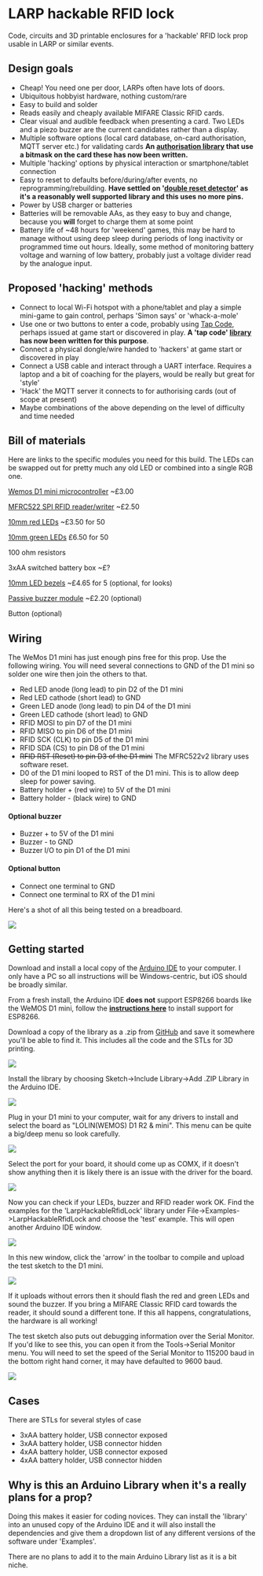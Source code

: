 # LARP hackable RFID lock
Code, circuits and 3D printable enclosures for a 'hackable' RFID lock prop usable in LARP or similar events.

## Design goals

- Cheap! You need one per door, LARPs often have lots of doors.
- Ubiquitous hobbyist hardware, nothing custom/rare
- Easy to build and solder
- Reads easily and cheaply available MIFARE Classic RFID cards.
- Clear visual and audible feedback when presenting a card. Two LEDs and a piezo buzzer are the current candidates rather than a display.
- Multiple software options (local card database, on-card authorisation, MQTT server etc.) for validating cards **An [authorisation library](https://github.com/ncmreynolds/TrivialRFIDauthorisation) that use a bitmask on the card these has now been written.**
- Multiple 'hacking' options by physical interaction or smartphone/tablet connection
- Easy to reset to defaults before/during/after events, no reprogramming/rebuilding. **Have settled on '[double reset detector](https://github.com/khoih-prog/ESP_DoubleResetDetector)' as it's a reasonably well supported library and this uses no more pins.**
- Power by USB charger or batteries
- Batteries will be removable AAs, as they easy to buy and change, because you **will** forget to charge them at some point
- Battery life of ~48 hours for 'weekend' games, this may be hard to manage without using deep sleep during periods of long inactivity or programmed time out hours. Ideally, some method of monitoring battery voltage and warning of low battery, probably just a voltage divider read by the analogue input.

## Proposed 'hacking' methods

- Connect to local Wi-Fi hotspot with a phone/tablet and play a simple mini-game to gain control, perhaps 'Simon says' or 'whack-a-mole'
- Use one or two buttons to enter a code, probably using [Tap Code](https://en.wikipedia.org/wiki/Tap_code), perhaps issued at game start or discovered in play. **A 'tap code' [library](https://github.com/ncmreynolds/TapCode) has now been written for this purpose**.
- Connect a physical dongle/wire handed to 'hackers' at game start or discovered in play
- Connect a USB cable and interact through a UART interface. Requires a laptop and a bit of coaching for the players, would be really but great for 'style'
- 'Hack' the MQTT server it connects to for authorising cards (out of scope at present)
- Maybe combinations of the above depending on the level of difficulty and time needed

## Bill of materials

Here are links to the specific modules you need for this build. The LEDs can be swapped out for pretty much any old LED or combined into a single RGB one.

[Wemos D1 mini microcontroller](https://uk.banggood.com/Geekcreit-D1-Mini-V3_0_0-WIFI-Internet-Of-Things-Development-Board-Based-ESP8266-4MB-MicroPython-Nodemcu-p-1264245.html?cur_warehouse=CN&ID=522225&rmmds=search) ~£3.00

[MFRC522 SPI RFID reader/writer](https://uk.banggood.com/MFRC-522-RC522-RFID-RF-IC-Card-Reader-Sensor-Module-Solder-8P-Socket-p-1566599.html?cur_warehouse=CN&rmmds=search) ~£2.50

[10mm red LEDs](https://uk.banggood.com/50pcs-10mm-2Pin-620-625nm-Red-Diffused-Round-Through-Hole-2V-20mA-DIP-LED-Diode-Electronic-Component-p-1560367.html?cur_warehouse=CN&rmmds=search) ~£3.50 for 50

[10mm green LEDs](https://uk.banggood.com/50pcs-10mm-2Pin-DIY-Green-Diffused-Round-Through-Hole-3V-20mA-LED-Diode-Electronic-Component-p-1560361.html?cur_warehouse=CN&rmmds=search) £6.50 for 50

100 ohm resistors 

3xAA switched battery box ~£?

[10mm LED bezels](https://uk.banggood.com/3mm-or-5mm-or-8mm-or-10mm-Light-Cup-5Pcs-For-RC-Car-LED-Lights-p-930752.html?cur_warehouse=CN&ID=510359&rmmds=search) ~£4.65 for 5 (optional, for looks)

[Passive buzzer module](https://uk.banggood.com/3_3-5V-Passive-Buzzer-Alarm-Module-p-985131.html?cur_warehouse=CN&rmmds=search) ~£2.20 (optional)

Button (optional)

## Wiring

The WeMos D1 mini has just enough pins free for this prop. Use the following wiring. You will need several connections to GND  of the D1 mini so solder one wire then join the others to that.

- Red LED anode (long lead) to pin D2 of the D1 mini
- Red LED cathode (short lead) to GND
- Green LED anode (long lead)  to pin D4 of the D1 mini
- Green LED cathode (short lead) to GND
- RFID MOSI to pin D7 of the D1 mini
- RFID MISO to pin D6 of the D1 mini
- RFID SCK (CLK) to pin D5 of the D1 mini
- RFID SDA (CS) to pin D8 of the D1 mini
- ~~RFID RST (Reset) to pin D3 of the D1 mini~~ The MFRC522v2 library uses software reset.
- D0 of the D1 mini looped to RST of the D1 mini. This is to allow deep sleep for power saving.
- Battery holder + (red wire) to 5V of the D1 mini
- Battery holder - (black wire) to GND

#### Optional buzzer

- Buzzer + to 5V of the D1 mini
- Buzzer - to GND
- Buzzer I/O to pin D1 of the D1 mini

#### Optional button

- Connect one terminal to GND
- Connect one terminal to RX of the D1 mini

Here's a shot of all this being tested on a breadboard.

![](images/breadboard.png)

## Getting started

Download and install a local copy of the [Arduino IDE](https://www.arduino.cc/en/software) to your computer. I only have a PC so all instructions will be Windows-centric, but iOS should be broadly similar.

From a fresh install, the Arduino IDE **does not** support ESP8266 boards like the WeMOS D1 mini, follow the [**instructions here**](https://github.com/esp8266/Arduino#installing-with-boards-manager) to install support for ESP8266.

Download a copy of the library as a .zip from [GitHub](https://github.com/ncmreynolds/LarpHackableRfidLock) and save it somewhere you'll be able to find it. This includes all the code and the STLs for 3D printing.

![](images/howToDownload.png)

Install the library by choosing Sketch->Include Library->Add .ZIP Library in the Arduino IDE.

![](images/howToInstall.png)

Plug in your D1 mini to your computer, wait for any drivers to install and select the board as "LOLIN(WEMOS) D1 R2 & mini". This menu can be quite a big/deep menu so look carefully.

![](images/toolsSelectBoard.png)

Select the port for your board, it should come up as COMX, if it doesn't show anything then it is likely there is an issue with the driver for the board.

![](images/toolsSelectPort.png)

Now you can check if your LEDs, buzzer and RFID reader work OK. Find the examples for the 'LarpHackableRfidLock' library under File->Examples->LarpHackableRfidLock and choose the 'test' example. This will open another Arduino IDE window.

![](images/howToFindExamples.png)

In this new window, click the 'arrow' in the toolbar to compile and upload the test sketch to the D1 mini.

![](images/howToUploadSketch.png)

If it uploads without errors then it should flash the red and green LEDs and sound the buzzer. If you bring a MIFARE Classic RFID card towards the reader, it should sound a different tone. If this all happens, congratulations, the hardware is all working!

The test sketch also puts out debugging information over the Serial Monitor. If you'd like to see this, you can open it from the Tools->Serial Monitor menu. You will need to set the speed of the Serial Monitor to 115200 baud in the bottom right hand corner, it may have defaulted to 9600 baud.

![](images/howToOpenSerialMonitor.png)

## Cases

There are STLs for several styles of case

- 3xAA battery holder, USB connector exposed
- 3xAA battery holder, USB connector hidden
- 4xAA battery holder, USB connector exposed
- 4xAA battery holder, USB connector hidden

## Why is this an Arduino Library when it's a really plans for a prop?

Doing this makes it easier for coding novices. They can install the 'library' into an unused copy of the Arduino IDE and it will also install the dependencies and give them a dropdown list of any different versions of the software under 'Examples'.

There are no plans to add it to the main Arduino Library list as it is a bit niche.

## 
